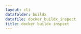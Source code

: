 ```yaml
---
layout: cli
datafolder: buildx
datafile: docker_buildx_inspect
title: docker buildx inspect
---
```

<!--
This page is automatically generated from Docker's source code. If you want to
suggest a change to the text that appears here, open a ticket or pull request
in the source repository on GitHub:

https://github.com/docker/buildx
-->
